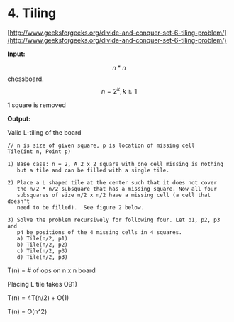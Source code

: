 # 4. Tiling

[http://www.geeksforgeeks.org/divide-and-conquer-set-6-tiling-problem/](http://www.geeksforgeeks.org/divide-and-conquer-set-6-tiling-problem/)

**Input:**

$$n * n$$ chessboard. $$n = 2^{k}, k \geq 1$$

1 square is removed

**Output:**

Valid L-tiling of the board

```
// n is size of given square, p is location of missing cell
Tile(int n, Point p)

1) Base case: n = 2, A 2 x 2 square with one cell missing is nothing 
   but a tile and can be filled with a single tile.

2) Place a L shaped tile at the center such that it does not cover
   the n/2 * n/2 subsquare that has a missing square. Now all four 
   subsquares of size n/2 x n/2 have a missing cell (a cell that doesn't
   need to be filled).  See figure 2 below.

3) Solve the problem recursively for following four. Let p1, p2, p3 and
   p4 be positions of the 4 missing cells in 4 squares.
   a) Tile(n/2, p1)
   b) Tile(n/2, p2)
   c) Tile(n/2, p3)
   d) Tile(n/2, p3) 
```

T\(n\) = \# of ops on n x n board

Placing L tile takes O91\)

T\(n\) = 4T\(n/2\) + O\(1\)

T\(n\) = O\(n^2\)

